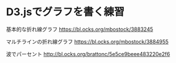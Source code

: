 D3.jsでグラフを書く練習
====

基本的な折れ線グラフ
https://bl.ocks.org/mbostock/3883245

マルチラインの折れ線グラフ
https://bl.ocks.org/mbostock/3884955

波でパーセント
http://bl.ocks.org/brattonc/5e5ce9beee483220e2f6
